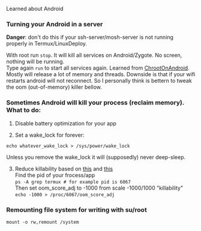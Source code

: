 Learned about Android

### Turning your Android in a server 

**Danger**: don't do this if your ssh-server/mosh-server is not running properly in Termux/LinuxDeploy. 

With root run `stop`. It will kill all services on Android/Zygote. No screen, nothing will be running.   
Type again `run` to start all services again. Learned from [ChrootOnAndroid][3].
Mostly will release a lot of memory and threads. Downside is that if your wifi restarts android will not reconnect. 
So I personally think is bettern to tweak the oom (out-of-memory) killer bellow.

### Sometimes Android will kill your process (reclaim memory). What to do:

1. Disable battery optimization for your app

2. Set a wake_lock for forever:   
  ```su
  echo whatever_wake_lock > /sys/power/wake_lock
  ```   
  Unless you remove the wake_lock it will (supposedly) never deep-sleep.

3. Reduce killability based on [this][1] and [this][2]  
  Find the pid of your frocess/app   
  ```ps -A grep termux # for example pid is 6067```   
  Then set oom_score_adj to -1000 from scale -1000/1000 "killability"   
  ```echo -1000 > /proc/6067/oom_score_adj```   

[1]: https://android.stackexchange.com/questions/183401/is-there-a-way-with-root-to-prevent-android-task-killer-from-killing-certain
[2]: https://askubuntu.com/questions/60672/how-do-i-use-oom-score-adj
[3]: https://wiki.debian.org/ChrootOnAndroid


### Remounting file system for writing with su/root

```mount -o rw,remount /system```
